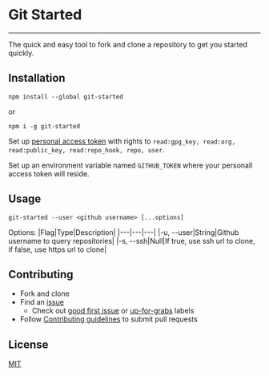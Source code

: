 # Git Started
<hr />
The quick and easy tool to fork and clone a repository to get you started quickly.

## Installation
```
npm install --global git-started
```
or
```
npm i -g git-started
```

Set up [personal access token](https://github.com/settings/tokens/new) with rights to `read:gpg_key, read:org, read:public_key, read:repo_hook, repo, user`.

Set up an environment variable named `GITHUB_TOKEN` where your personall access token will reside.

## Usage
```
git-started --user <github username> [...options]
```

Options:
|Flag|Type|Description|
|---|---|---|
|-u, --user|String|Github username to query repositories|
|-s, --ssh|Null|If true, use ssh url to clone, if false, use https url to clone|


## Contributing

- Fork and clone
- Find an [issue](https://github.com/jwu910/git-started/issues)
  - Check out [good first issue](https://github.com/jwu910/git-started/issues?utf8=%E2%9C%93&q=is%3Aissue+is%3Aopen+label%3A%22good+first+issue%22+) or [up-for-grabs](https://github.com/jwu910/git-started/issues?utf8=%E2%9C%93&q=is%3Aissue+is%3Aopen+label%3A%22up-for-grabs%22+) labels
- Follow [Contributing guidelines](https://github.com/jwu910/git-started/blob/master/CONTRIBUTING.md) to submit pull requests

## License
[MIT](https://github.com/jwu910/git-started/blob/master/LICENSE)
